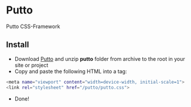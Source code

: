 Putto
=====

Putto CSS-Framework

Install
----

 - Download [Putto] and unzip **putto** folder from archive to the root in your site or project
 - Copy and paste the following HTML into a <head></head> tag:
```sh
<meta name="viewport" content="width=device-width, initial-scale=1">
<link rel="stylesheet" href="/putto/putto.css">
```
 - Done!

[Putto]:https://github.com/RDmitriev/Putto/archive/master.zip